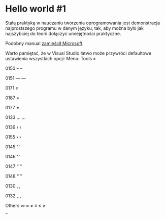 # Hello world #1

Stałą praktyką w nauczaniu tworzenia oprogramowania jest demonstracja najprostszego programu w danym języku, tak, aby można było jak najszybciej do teorii dołączyć umiejętności praktyczne.

Podobny manual [zamieścił Microsoft](https://www.visualstudio.com/vs/support/#!articles/816-6458-hello-world-in-c-using-visual-studio-2015).

Warto pamiętać, że w Visual Studio łatwo może przywróci defaultowe ustawienia wszystkich opcji:
Menu: Tools » 

0150 – &ndash;

0151 — &mdash;


0171 «

0187 »

0177 ±

0133 … &hellip;

0139 ‹ &lsaquo;

0155 › &rsaquo;

0145 ‘ &lsquo;

0146 ‘ &rsquo;

0147 “ &ldquo;

0148 “ &rdquo;

0130 ‚ &sbquo;

0132 „ &sbquo;

Others ∞ ≈ ≠ ≡ ≤ ≥

&oline;
